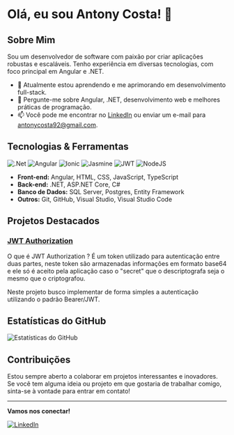 # Olá, eu sou Antony Costa! 👋

## Sobre Mim

Sou um desenvolvedor de software com paixão por criar aplicações robustas e escaláveis. Tenho experiência em diversas tecnologias, com foco principal em Angular e .NET.

- 🌱 Atualmente estou aprendendo e me aprimorando em desenvolvimento full-stack.
- 💬 Pergunte-me sobre Angular, .NET, desenvolvimento web e melhores práticas de programação.
- 📫 Você pode me encontrar no [LinkedIn](https://www.linkedin.com/in/antony-felisardo-99956a197) ou enviar um e-mail para [antonycosta92@gmail.com](mailto:seu-email@exemplo.com).

## Tecnologias & Ferramentas
![.Net](https://img.shields.io/badge/.NET-5C2D91?style=for-the-badge&logo=.net&logoColor=white)
![Angular](https://img.shields.io/badge/angular-%23DD0031.svg?style=for-the-badge&logo=angular&logoColor=white)
![Ionic](https://img.shields.io/badge/Ionic-%233880FF.svg?style=for-the-badge&logo=Ionic&logoColor=white)
![Jasmine](https://img.shields.io/badge/jasmine-%238A4182.svg?style=for-the-badge&logo=jasmine&logoColor=white)
![JWT](https://img.shields.io/badge/JWT-black?style=for-the-badge&logo=JSON%20web%20tokens)
![NodeJS](https://img.shields.io/badge/node.js-6DA55F?style=for-the-badge&logo=node.js&logoColor=white)

- **Front-end:** Angular, HTML, CSS, JavaScript, TypeScript
- **Back-end:** .NET, ASP.NET Core, C#
- **Banco de Dados:** SQL Server, Postgres, Entity Framework
- **Outros:** Git, GitHub, Visual Studio, Visual Studio Code

## Projetos Destacados

### [JWT Authorization](https://github.com/antony19992/JWT_Authorization)
O que é JWT Authorization ? É um token utilizado para autenticação entre duas partes, neste token são armazenadas informações em formato base64 e ele só é aceito pela aplicação caso o "secret" que o descriptografa seja o mesmo que o criptografou.

Neste projeto busco implementar de forma simples a autenticação utilizando o padrão Bearer/JWT.

## Estatísticas do GitHub

![Estatísticas do GitHub](https://github-readme-stats.vercel.app/api?username=antony19992&show_icons=true&theme=radical)

## Contribuições

Estou sempre aberto a colaborar em projetos interessantes e inovadores. Se você tem alguma ideia ou projeto em que gostaria de trabalhar comigo, sinta-se à vontade para entrar em contato!

---

**Vamos nos conectar!**

[![LinkedIn](https://img.shields.io/badge/LinkedIn-000?style=for-the-badge&logo=linkedin&logoColor=0E76A8)](https://www.linkedin.com/in/antony-felisardo-99956a197)
